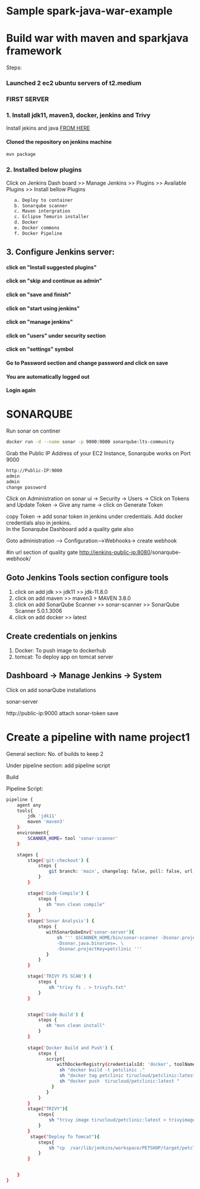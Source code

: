 # Sample spark-java-war-example
# Build war with maven and sparkjava framework

Steps:
### Launched 2 ec2 ubuntu servers of t2.medium
### FIRST SERVER
### 1. Install jdk11, maven3, docker, jenkins and Trivy
Install jekins and java [FROM HERE](https://www.jenkins.io/doc/book/installing/linux/#debianubuntu)
#### Cloned the repository on jenkins machine
```bash
mvn package
```
### 2. Installed below plugins

Click on Jenkins Dash board >> Manage Jenkins >> Plugins >> Available Plugins >> Install bellow Plugins
```bash
   a. Deploy to container
   b. Sonarqube scanner
   c. Maven intergration
   c. Eclipse Temurin installer
   d. Docker
   e. Docker commons
   f. Docker Pipeline
```
## 3. Configure Jenkins server:
   
#### click on "Install suggested plugins"

#### click on "skip and continue as admin"

#### click on "save and finish"

#### click on "start using jenkins"

#### click on "manage jenkins"

#### click on "users" under security section

#### click on "settings" symbol 

#### Go to Password section and change password and click on save

#### You are automatically logged out

#### Login again

# SONARQUBE
Run sonar on continer
```bash
docker run -d --name sonar -p 9000:9000 sonarqube:lts-community
```
Grab the Public IP Address of your EC2 Instance, 
Sonarqube works on Port 9000
```bash
http://Public-IP:9000
admin
admin
change password
```
Click on Administration on sonar ui → Security → Users → Click on Tokens and Update Token → Give any name →  click on Generate Token

copy Token → add sonar token in jenkins under credentials.
Add docker credentials also in jenkins.<br>
In the Sonarqube Dashboard add a quality gate also

Goto administration –> Configuration–>Webhooks-> create webhook

#in url section of quality gate
<http://jenkins-public-ip:8080>/sonarqube-webhook/

  
## Goto Jenkins Tools section configure tools
1. click on add jdk >> jdk11 >> jdk-11.8.0
2. click on add maven >> maven3 > MAVEN 3.8.0
3. click on add SonarQube Scanner >> sonar-scanner >> SonarQube Scanner 5.0.1.3006
4. click on add docker >> latest

## Create credentials on jenkins
1. Docker: To push image to dockerhub
2. tomcat: To deploy app on tomcat server

## Dashboard → Manage Jenkins → System

Click on add sonarQube installations

sonar-server

http://public-ip:9000
attach sonar-token
save

# Create a pipeline with name project1

General section: No. of builds to keep 2

Under pipeline section: add pipeline script

Build

Pipeline Script:
```bash
pipeline {
    agent any
    tools{
        jdk 'jdk11'
        maven 'maven3'
    }
    environment{
        SCANNER_HOME= tool 'sonar-scanner'
    }

    stages {
        stage('git-checkout') {
            steps {
                git branch: 'main', changelog: false, poll: false, url: 'https://github.com/tirucloud/Petclinic.git'
            }
        }

        stage('Code-Compile') {
            steps {
               sh "mvn clean compile"
            }
        }
        stage('Sonar Analysis') {
            steps {
               withSonarQubeEnv('sonar-server'){
                   sh ''' $SCANNER_HOME/bin/sonar-scanner -Dsonar.projectName=petclinic \
                   -Dsonar.java.binaries=. \
                   -Dsonar.projectKey=petclinic '''
               }
            }
        }

		stage('TRIVY FS SCAN') {
            steps {
                sh "trivy fs . > trivyfs.txt"
            }
        }


        stage('Code-Build') {
            steps {
               sh "mvn clean install"
            }
        }
        
        stage('Docker Build and Push') {
            steps {
               script{
                   withDockerRegistry(credentialsId: 'docker', toolName: 'docker') {
                    sh "docker build -t petclinic ."
                    sh "docker tag petclinic tirucloud/petclinic:latest"
                    sh "docker push  tirucloud/petclinic:latest "
                 }
               }
            }
        }
        stage("TRIVY"){
            steps{
                sh "trivy image tirucloud/petclinic:latest > trivyimage.txt" 
            }
        }
         stage("Deploy To Tomcat"){
            steps{
                sh "cp  /var/lib/jenkins/workspace/PETSHOP/target/petclinic.war /opt/apache-tomcat-9.0.65/webapps/ "
            }
        }


    }
}
```

